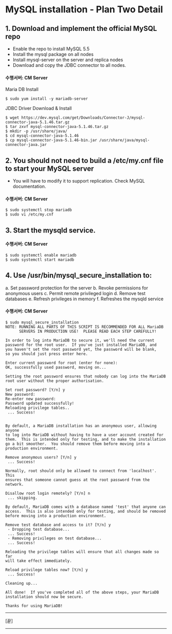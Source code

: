# MySQL installation - Plan Two Detail

## 1. Download and implement the official MySQL repo
 - Enable the repo to install MySQL 5.5
 - Install the mysql package on all nodes
 - Install mysql-server on the server and replica nodes
 - Download and copy the JDBC connector to all nodes.

#### 수행서버:  CM Server
Maria DB  Install
```
$ sudo yum install -y mariadb-server
```
JDBC Driver Download & Install
```
$ wget https://dev.mysql.com/get/Downloads/Connector-J/mysql-connector-java-5.1.46.tar.gz
$ tar zxvf mysql-connector-java-5.1.46.tar.gz
$ mkdir -p /usr/share/java/
$ cd mysql-connector-java-5.1.46
$ cp mysql-connector-java-5.1.46-bin.jar /usr/share/java/mysql-connector-java.jar
 ```

## 2. You should not need to build a /etc/my.cnf file to start your MySQL server
 - You will have to modify it to support replication. Check MySQL documentation.

#### 수행서버:  CM Server
```
$ sudo systemctl stop mariadb
$ sudo vi /etc/my.cnf
```

## 3. Start the mysqld service.

#### 수행서버:  CM Server
```
$ sudo systemctl enable mariadb
$ sudo systemctl start mariadb
```

## 4. Use /usr/bin/mysql_secure_installation to:
 a. Set password protection for the server
 b. Revoke permissions for anonymous users
 c. Permit remote privileged login
 d. Remove test databases
 e. Refresh privileges in memory
 f. Refreshes the mysqld service

#### 수행서버:  CM Server
```
$ sudo mysql_secure_installation
NOTE: RUNNING ALL PARTS OF THIS SCRIPT IS RECOMMENDED FOR ALL MariaDB
      SERVERS IN PRODUCTION USE!  PLEASE READ EACH STEP CAREFULLY!

In order to log into MariaDB to secure it, we'll need the current
password for the root user.  If you've just installed MariaDB, and
you haven't set the root password yet, the password will be blank,
so you should just press enter here.

Enter current password for root (enter for none):
OK, successfully used password, moving on...

Setting the root password ensures that nobody can log into the MariaDB
root user without the proper authorisation.

Set root password? [Y/n] y
New password:
Re-enter new password:
Password updated successfully!
Reloading privilege tables..
 ... Success!


By default, a MariaDB installation has an anonymous user, allowing anyone
to log into MariaDB without having to have a user account created for
them.  This is intended only for testing, and to make the installation
go a bit smoother.  You should remove them before moving into a
production environment.

Remove anonymous users? [Y/n] y
 ... Success!

Normally, root should only be allowed to connect from 'localhost'.  This
ensures that someone cannot guess at the root password from the network.

Disallow root login remotely? [Y/n] n
 ... skipping.

By default, MariaDB comes with a database named 'test' that anyone can
access.  This is also intended only for testing, and should be removed
before moving into a production environment.

Remove test database and access to it? [Y/n] y
 - Dropping test database...
 ... Success!
 - Removing privileges on test database...
 ... Success!

Reloading the privilege tables will ensure that all changes made so far
will take effect immediately.

Reload privilege tables now? [Y/n] y
 ... Success!

Cleaning up...

All done!  If you've completed all of the above steps, your MariaDB
installation should now be secure.

Thanks for using MariaDB!
```

***
[끝]
***
